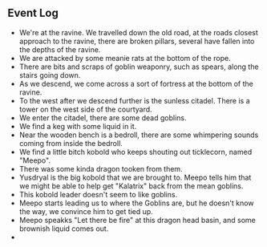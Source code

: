 
## Event Log

- We're at the ravine. We travelled down the old road, at the roads closest approach to the ravine, there are broken pillars, several have fallen into the depths of the ravine.
- We are attacked by some meanie rats at the bottom of the rope.
- There are bits and scraps of goblin weaponry, such as spears, along the stairs going down.
- As we descend, we come across a sort of fortress at the bottom of the ravine.
- To the west after we descend further is the sunless citadel. There is a tower on the west side of the courtyard.
- We enter the citadel, there are some dead goblins.
- We find a keg with some liquid in it.
- Near the wooden bench is a bedroll, there are some whimpering sounds coming from inside the bedroll.
- We find a little bitch kobold who keeps shouting out ticklecorn, named "Meepo".
- There was some kinda dragon tooken from them.
- Yusdryal is the big kobold that we are brought to. Meepo tells him that we might be able to help get "Kalatrix" back from the mean goblins.
- This kobold leader doesn't seem to like goblins.
- Meepo starts leading us to where the Goblins are, but he doesn't know the way, we convince him to get tied up.
- Meepo speakks "Let there be fire" at this dragon head basin, and some brownish liquid comes out.
- 